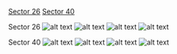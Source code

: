 [Sector 26](#sector26)
[Sector 40](#sector40)

<a name = "sector26"></a>
Sector 26
![alt text](/images/WASP-003_Sector_26/WASP-003_Sector_26_a_TimeSeries.png)
![alt text](/images/WASP-003_Sector_26/WASP-003_Sector_26_b_FoldedLightCurve.png)
![alt text](/images/WASP-003_Sector_26/WASP-003_Sector_26_b_IndividualTransitsWithFit.png)
![alt text](/images/WASP-003_Sector_26/WASP-003_Sector_26_c_TimingResiduals.png)

<a name = "sector40"></a>
Sector 40
![alt text](/images/WASP-003_Sector_40/WASP-003_Sector_40_a_TimeSeries.png)
![alt text](/images/WASP-003_Sector_40/WASP-003_Sector_40_b_FoldedLightCurve.png)
![alt text](/images/WASP-003_Sector_40/WASP-003_Sector_40_b_IndividualTransitsWithFit.png)
![alt text](/images/WASP-003_Sector_40/WASP-003_Sector_40_c_TimingResiduals.png)

